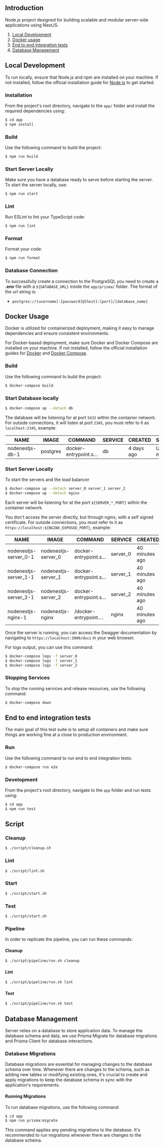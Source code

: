 ## Introduction

Node.js project designed for building scalable and modular server-side applications using NestJS.

1. [Local Development](#local-development)
2. [Docker usage](#docker-usage)
3. [End to end integration tests](#end-to-end-integration-tests)
4. [Database Management](#database-management)

## Local Development

To run locally, ensure that Node.js and npm are installed on your machine. If not installed, follow the official installation guide for [Node.js](https://nodejs.org/) to get started.

### Installation

From the project's root directory, navigate to the `app/` folder and install the required dependencies using:

```bash
$ cd app
$ npm install
```

### Build

Use the following command to build the project:

```bash
$ npm run build
```

### Start Server Locally

Make sure you have a database ready to serve before starting the server. To start the server locally, use:

```bash
$ npm run start
```

### Lint

Run ESLint to lint your TypeScript code:

```bash
$ npm run lint
```

### Format

Format your code:

```bash
$ npm run format
```

### Database Connection

To successfully create a connection to the PostgreSQL you need to create a **.env** file with a `${DATABASE_URL}` inside the `app/prisma/` folder. The format of the url string is: 
- `postgres://[username]:[password]@[host]:[port]/[database_name]`

## Docker Usage

Docker is utilized for containerized deployment, making it easy to manage dependencies and ensure consistent environments.

For Docker-based deployment, make sure Docker and Docker Compose are installed on your machine. If not installed, follow the official installation guides for [Docker](https://docs.docker.com/get-docker/) and [Docker Compose](https://docs.docker.com/compose/install/).

### Build

Use the following command to build the project:

```bash
$ docker-compose build
```

### Start Database locally

```bash
$ docker-compose up --detach db
```

The database will be listening for at port `5432` within the container network. For outside connections, it will listen at port `2345`, you must refer to it as `localhost:2345`, example:

| NAME            | IMAGE    | COMMAND              | SERVICE | CREATED    | STATUS       | PORTS                  |
| --------------- | -------- | -------------------- | ------- | ---------- | ------------ | ---------------------- |
| nodenestjs-db-1 | postgres | docker-entrypoint.s… | db      | 4 days ago | Up 4 minutes | 0.0.0.0:2345->5432/tcp |


### Start Server Locally

To start the servers and the load balancer

```bash
$ docker-compose up --detach server_0 server_1 server_2
$ docker-compose up --detach nginx
```

Each server will be listening for at the port `${SERVER_*_PORT}` within the container network. 

You don't access the server directly, but through nginx, with a self signed certificate. For outside connections, you must refer to it as `https://localhost:${NGINX_EXPOSED_PORT}`, example:

| NAME                  | IMAGE               | COMMAND              | SERVICE  | CREATED        | STATUS        | PORTS                         |
| --------------------- | ------------------- | -------------------- | -------- | -------------- | ------------- | ----------------------------- |
| nodenestjs-server_0-1 | nodenestjs-server_0 | docker-entrypoint.s… | server_0 | 40 minutes ago | Up 40 minutes |                               |
| nodenestjs-server_1-1 | nodenestjs-server_1 | docker-entrypoint.s… | server_1 | 40 minutes ago | Up 40 minutes |                               |
| nodenestjs-server_2-1 | nodenestjs-server_2 | docker-entrypoint.s… | server_2 | 40 minutes ago | Up 40 minutes |                               |
| nodenestjs-nginx-1    | nodenestjs-nginx    | /docker-entrypoint.… | nginx    | 40 minutes ago | Up 40 minutes | 80/tcp, 0.0.0.0:3000->443/tcp |

Once the server is running, you can access the Swagger documentation by navigating to `https://localhost:3000/docs` in your web browser.


For logs output, you can use this command:

```bash
$ docker-compose logs -f server_0
$ docker-compose logs -f server_1
$ docker-compose logs -f server_2
```

### Stopping Services

To stop the running services and release resources, use the following command:

```bash
$ docker-compose down
```

## End to end integration tests

The main goal of this test suite is to setup all containers and make sure things are working fine at a close to production environment.

### Run

Use the following command to run end to end integration tests:

```bash
$ docker-compose run e2e
```

### Development

From the project's root directory, navigate to the `app` folder and run tests using:

```bash
$ cd app
$ npm run test
```

## Script

### Cleanup

```bash
$ ./script/cleanup.sh
```

### Lint

```bash
$ ./script/lint.sh
```

### Start

```bash
$ ./script/start.sh
```

### Test

```bash
$ ./script/start.sh
```

### Pipeline

In order to replicate the pipeline, you can run these commands:

#### Cleanup

```bash
$ ./script/pipeline/run.sh cleanup
```

#### Lint

```bash
$ ./script/pipeline/run.sh lint
```

#### Test

```bash
$ ./script/pipeline/run.sh test
```

## Database Management

Server relies on a database to store application data. To manage the database schema and data, we use Prisma Migrate for database migrations and Prisma Client for database interactions.

### Database Migrations

Database migrations are essential for managing changes to the database schema over time. Whenever there are changes to the schema, such as adding new tables or modifying existing ones, it's crucial to create and apply migrations to keep the database schema in sync with the application's requirements.

#### Running Migrations

To run database migrations, use the following command:

```bash
$ cd app
$ npm run prisma:migrate
```

This command applies any pending migrations to the database. It's recommended to run migrations whenever there are changes to the database schema.
